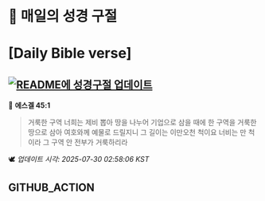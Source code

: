 # 🙏 매일의 성경 구절
# [Daily Bible verse]
## [![README에 성경구절 업데이트](https://github.com/DONGSUKA/first_test/actions/workflows/update-readme-bible.yml/badge.svg)](https://github.com/DONGSUKA/first_test/actions/workflows/update-readme-bible.yml)
<!-- START_BIBLE_VERSE -->
📖 **에스겔 45:1**
> 거룩한 구역 너희는 제비 뽑아 땅을 나누어 기업으로 삼을 때에 한 구역을 거룩한 땅으로 삼아 여호와께 예물로 드릴지니 그 길이는 이만오천 척이요 너비는 만 척이라 그 구역 안 전부가 거룩하리라

🕊️ _업데이트 시각: 2025-07-30 02:58:06 KST_
  <!-- END_BIBLE_VERSE -->
## GITHUB_ACTION
